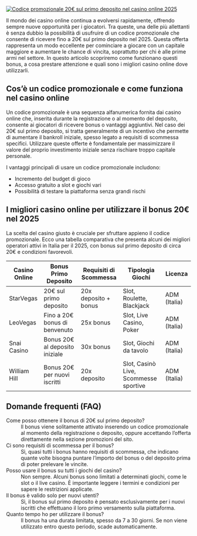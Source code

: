 [![Codice promozionale 20€ sul primo deposito nel casino online 2025](https://123-caf.pages.dev/gitsignup.png)](https://vrmoo.ru/Bt82HjjY)

<p>Il mondo dei casino online continua a evolversi rapidamente, offrendo sempre nuove opportunità per i giocatori. Tra queste, una delle più allettanti è senza dubbio la possibilità di usufruire di un codice promozionale che consente di ricevere fino a 20€ sul primo deposito nel 2025. Questa offerta rappresenta un modo eccellente per cominciare a giocare con un capitale maggiore e aumentare le chance di vincita, soprattutto per chi è alle prime armi nel settore. In questo articolo scopriremo come funzionano questi bonus, a cosa prestare attenzione e quali sono i migliori casino online dove utilizzarli.</p>  <h2>Cos’è un codice promozionale e come funziona nel casino online</h2> <p>Un codice promozionale è una sequenza alfanumerica fornita dai casino online che, inserita durante la registrazione o al momento del deposito, consente ai giocatori di ricevere bonus o vantaggi aggiuntivi. Nel caso dei 20€ sul primo deposito, si tratta generalmente di un incentivo che permette di aumentare il bankroll iniziale, spesso legato a requisiti di scommessa specifici. Utilizzare queste offerte è fondamentale per massimizzare il valore del proprio investimento iniziale senza rischiare troppo capitale personale.</p> <p>I vantaggi principali di usare un codice promozionale includono:</p> <ul>   <li>Incremento del budget di gioco</li>   <li>Accesso gratuito a slot e giochi vari</li>   <li>Possibilità di testare la piattaforma senza grandi rischi</li> </ul>  <h2>I migliori casino online per utilizzare il bonus 20€ nel 2025</h2> <p>La scelta del casino giusto è cruciale per sfruttare appieno il codice promozionale. Ecco una tabella comparativa che presenta alcuni dei migliori operatori attivi in Italia per il 2025, con bonus sul primo deposito di circa 20€ e condizioni favorevoli.</p>  <table>   <thead>     <tr>       <th>Casino Online</th>       <th>Bonus Primo Deposito</th>       <th>Requisiti di Scommessa</th>       <th>Tipologia Giochi</th>       <th>Licenza</th>     </tr>   </thead>   <tbody>     <tr>       <td>StarVegas</td>       <td>20€ sul primo deposito</td>       <td>20x deposito + bonus</td>       <td>Slot, Roulette, Blackjack</td>       <td>ADM (Italia)</td>     </tr>     <tr>       <td>LeoVegas</td>       <td>Fino a 20€ bonus di benvenuto</td>       <td>25x bonus</td>       <td>Slot, Live Casino, Poker</td>       <td>ADM (Italia)</td>     </tr>     <tr>       <td>Snai Casino</td>       <td>Bonus 20€ al deposito iniziale</td>       <td>30x bonus</td>       <td>Slot, Giochi da tavolo</td>       <td>ADM (Italia)</td>     </tr>     <tr>       <td>William Hill</td>       <td>Bonus 20€ per nuovi iscritti</td>       <td>20x deposito</td>       <td>Slot, Casinò Live, Scommesse sportive</td>       <td>ADM (Italia)</td>     </tr>   </tbody> </table>  <h2>Domande frequenti (FAQ)</h2> <dl>   <dt>Come posso ottenere il bonus di 20€ sul primo deposito?</dt>   <dd>Il bonus viene solitamente attivato inserendo un codice promozionale al momento della registrazione o deposito, oppure accettando l’offerta direttamente nella sezione promozioni del sito.</dd>    <dt>Ci sono requisiti di scommessa per il bonus?</dt>   <dd>Sì, quasi tutti i bonus hanno requisiti di scommessa, che indicano quante volte bisogna puntare l’importo del bonus o del deposito prima di poter prelevare le vincite.</dd>    <dt>Posso usare il bonus su tutti i giochi del casino?</dt>   <dd>Non sempre. Alcuni bonus sono limitati a determinati giochi, come le slot o il live casino. È importante leggere i termini e condizioni per sapere le restrizioni applicate.</dd>    <dt>Il bonus è valido solo per nuovi utenti?</dt>   <dd>Sì, il bonus sul primo deposito è pensato esclusivamente per i nuovi iscritti che effettuano il loro primo versamento sulla piattaforma.</dd>    <dt>Quanto tempo ho per utilizzare il bonus?</dt>   <dd>Il bonus ha una durata limitata, spesso da 7 a 30 giorni. Se non viene utilizzato entro questo periodo, scade automaticamente.</dd> </dl>